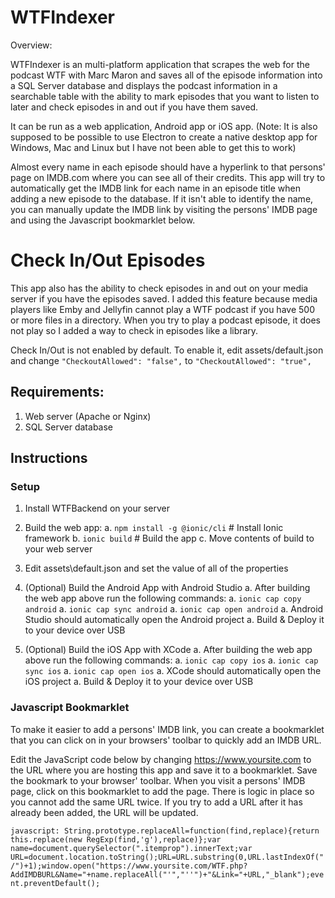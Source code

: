 # WTFIndexer
Overview:

WTFIndexer is an multi-platform application that scrapes the web for the podcast WTF with Marc Maron and saves all of the episode information into a SQL Server database and displays the podcast information in a searchable table with the ability to mark episodes that you want to listen to later and check episodes in and out if you have them saved. 

It can be run as a web application, Android app or iOS app. (Note: It is also supposed to be possible to use Electron to create a native desktop app for Windows, Mac and Linux but I have not been able to get this to work)

Almost every name in each episode should have a hyperlink to that persons' page on IMDB.com where you can see all of their credits. This app will try to automatically get the IMDB link for each name in an episode title when adding a new episode to the database. If it isn't able to identify the name, you can manually update the IMDB link by visiting the persons' IMDB page and using the Javascript bookmarklet below.

# Check In/Out Episodes
This app also has the ability to check episodes in and out on your media server if you have the episodes saved. I added this feature because media players like Emby and Jellyfin cannot play a WTF podcast if you have 500 or more files in a directory. When you try to play a podcast episode, it does not play so I added a way to check in episodes like a library.

Check In/Out is not enabled by default. To enable it, edit assets/default.json and change ```"CheckoutAllowed": "false",``` to ```"CheckoutAllowed": "true",```

## Requirements:

1. Web server (Apache or Nginx)
1. SQL Server database

## Instructions

### Setup
1. Install WTFBackend on your server
1. Build the web app:
   a. `npm install -g @ionic/cli` # Install Ionic framework
   b. `ionic build` # Build the app
   c. Move contents of build to your web server
1. Edit assets\default.json and set the value of all of the properties

1. (Optional) Build the Android App with Android Studio
   a. After building the web app above run the following commands:
   a. `ionic cap copy android`
   a. `ionic cap sync android`
   a. `ionic cap open android`
   a. Android Studio should automatically open the Android project
   a. Build & Deploy it to your device over USB

1. (Optional) Build the iOS App with XCode
   a. After building the web app above run the following commands:
   a. `ionic cap copy ios`
   a. `ionic cap sync ios`
   a. `ionic cap open ios`
   a. XCode should automatically open the iOS project
   a. Build & Deploy it to your device over USB

### Javascript Bookmarklet
To make it easier to add a persons' IMDB link, you can create a bookmarklet that you can click on in your browsers' toolbar to quickly add an IMDB URL.

Edit the JavaScript code below by changing https://www.yoursite.com to the URL where you are hosting this app and save it to a bookmarklet. Save the bookmark to your browser' toolbar. When you visit a persons' IMDB page, click on this bookmarklet to add the page. There is logic in place so you cannot add the same URL twice. If you try to add a URL after it has already been added, the URL will be updated.

```javascript: String.prototype.replaceAll=function(find,replace){return this.replace(new RegExp(find,'g'),replace)};var name=document.querySelector(".itemprop").innerText;var URL=document.location.toString();URL=URL.substring(0,URL.lastIndexOf("/")+1);window.open("https://www.yoursite.com/WTF.php?AddIMDBURL&Name="+name.replaceAll("'","''")+"&Link="+URL,"_blank");event.preventDefault();```